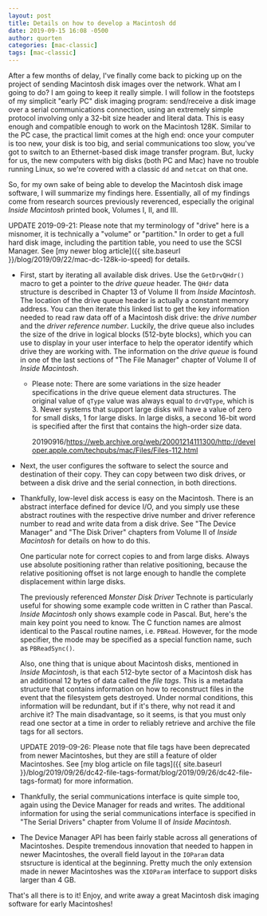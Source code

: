 ```yaml
---
layout: post
title: Details on how to develop a Macintosh dd
date: 2019-09-15 16:08 -0500
author: quorten
categories: [mac-classic]
tags: [mac-classic]
---
```


After a few months of delay, I've finally come back to picking up on
the project of sending Macintosh disk images over the network.  What
am I going to do?  I am going to keep it really simple.  I will follow
in the footsteps of my simplicit "early PC" disk imaging program:
send/receive a disk image over a serial communications connection,
using an extremely simple protocol involving only a 32-bit size header
and literal data.  This is easy enough and compatible enough to work
on the Macintosh 128K.  Similar to the PC case, the practical limit
comes at the high end: once your computer is too new, your disk is too
big, and serial communications too slow, you've got to switch to an
Ethernet-based disk image transfer program.  But, lucky for us, the
new computers with big disks (both PC and Mac) have no trouble running
Linux, so we're covered with a classic `dd` and `netcat` on that one.

So, for my own sake of being able to develop the Macintosh disk image
software, I will summarize my findings here.  Essentially, all of my
findings come from research sources previously reverenced, especially
the original _Inside Macintosh_ printed book, Volumes I, II, and III.

<!-- more -->

UPDATE 2019-09-21: Please note that my terminology of "drive" here is
a misnomer, it is technically a "volume" or "partition."  In order to
get a full hard disk image, including the partition table, you need to
use the SCSI Manager.  See [my newer blog article]({{ site.baseurl
}}/blog/2019/09/22/mac-dc-128k-io-speed) for details.

* First, start by iterating all available disk drives.  Use the
  `GetDrvQHdr()` macro to get a pointer to the _drive queue_ header.
  The `QHdr` data structure is described in Chapter 13 of Volume II
  from _Inside Macintosh_.  The location of the drive queue header is
  actually a constant memory address.  You can then iterate this
  linked list to get the key information needed to read raw data off
  of a Macintosh disk drive: the _drive number_ and the _driver
  reference number_.  Luckily, the drive queue also includes the size
  of the drive in logical blocks (512-byte blocks), which you can use
  to display in your user interface to help the operator identify
  which drive they are working with.  The information on the _drive
  queue_ is found in one of the last sections of "The File Manager"
  chapter of Volume II of _Inside Macintosh_.

    * Please note: There are some variations in the size header
      specifications in the drive queue element data structures.  The
      original value of `qType` value was always equal to `drvQType`,
      which is 3.  Newer systems that support large disks will have a
      value of zero for small disks, 1 for large disks.  In large
      disks, a second 16-bit word is specified after the first that
      contains the high-order size data.

      20190916/https://web.archive.org/web/20001214111300/http://developer.apple.com/techpubs/mac/Files/Files-112.html

* Next, the user configures the software to select the source and
  destination of their copy.  They can copy between two disk drives,
  or between a disk drive and the serial connection, in both
  directions.

* Thankfully, low-level disk access is easy on the Macintosh.  There
  is an abstract interface defined for device I/O, and you simply use
  these abstract routines with the respective drive number and driver
  reference number to read and write data from a disk drive.  See "The
  Device Manager" and "The Disk Driver" chapters from Volume II of
  _Inside Macintosh_ for details on how to do this.

  One particular note for correct copies to and from large disks.
  Always use absolute positioning rather than relative positioning,
  because the relative positioning offset is not large enough to
  handle the complete displacement within large disks.

  The previously referenced _Monster Disk Driver_ Technote is
  particularly useful for showing some example code written in C
  rather than Pascal.  _Inside Macintosh_ only shows example code in
  Pascal.  But, here's the main key point you need to know.  The C
  function names are almost identical to the Pascal routine names,
  i.e. `PBRead`.  However, for the mode specifier, the mode may be
  specified as a special function name, such as `PBReadSync()`.

  Also, one thing that is unique about Macintosh disks, mentioned in
  _Inside Macintosh_, is that each 512-byte sector of a Macintosh disk
  has an additional 12 bytes of data called the _file tags_.  This is
  a metadata structure that contains information on how to reconstruct
  files in the event that the filesystem gets destroyed.  Under normal
  conditions, this information will be redundant, but if it's there,
  why not read it and archive it?  The main disadvantage, so it seems,
  is that you must only read one sector at a time in order to reliably
  retrieve and archive the file tags for all sectors.

  UPDATE 2019-09-26: Please note that file tags have been deprecated
  from newer Macintoshes, but they are still a feature of older
  Macintoshes.  See [my blog article on file tags]({{ site.baseurl
  }}/blog/2019/09/26/dc42-file-tags-format/blog/2019/09/26/dc42-file-tags-format)
  for more information.

* Thankfully, the serial communications interface is quite simple too,
  again using the Device Manager for reads and writes.  The additional
  information for using the serial communications interface is
  specified in "The Serial Drivers" chapter from Volume II of _Inside
  Macintosh_.

* The Device Manager API has been fairly stable across all generations
  of Macintoshes.  Despite tremendous innovation that needed to happen
  in newer Macintoshes, the overall field layout in the `IOParam` data
  stsructure is identical at the beginning.  Pretty much the only
  extension made in newer Macintoshes was the `XIOParam` interface to
  support disks larger than 4 GB.

That's all there is to it!  Enjoy, and write away a great Macintosh
disk imaging software for early Macintoshes!
